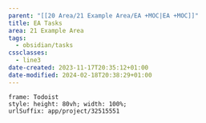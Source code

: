 ```yaml
---
parent: "[[20 Area/21 Example Area/EA +MOC|EA +MOC]]"
title: EA Tasks
area: 21 Example Area
tags:
  - obsidian/tasks
cssclasses:
  - line3
date-created: 2023-11-17T20:35:12+01:00
date-modified: 2024-02-18T20:38:29+01:00
---
```


```custom-frames
frame: Todoist
style: height: 80vh; width: 100%;
urlSuffix: app/project/32515551
```
